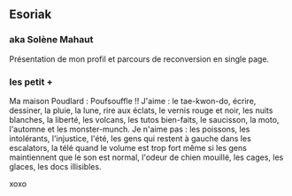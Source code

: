 ## Esoriak
### aka Solène Mahaut

Présentation de mon profil et parcours de reconversion en single page.

### les petit +

Ma maison Poudlard : Poufsouffle !!
J'aime : le tae-kwon-do, écrire, dessiner, la pluie, la lune, rire aux éclats, le vernis rouge et noir, les nuits blanches, la liberté, les volcans, les tutos bien-faits, le saucisson, la moto, l'automne et les monster-munch.
Je n'aime pas : les poissons, les intolérants, l'injustice, l'été, les gens qui restent à gauche dans les escalators, la télé quand le volume est trop fort même si les gens maintiennent que le son est normal, l'odeur de chien mouillé, les cages, les glaces, les docs illisibles.

xoxo
